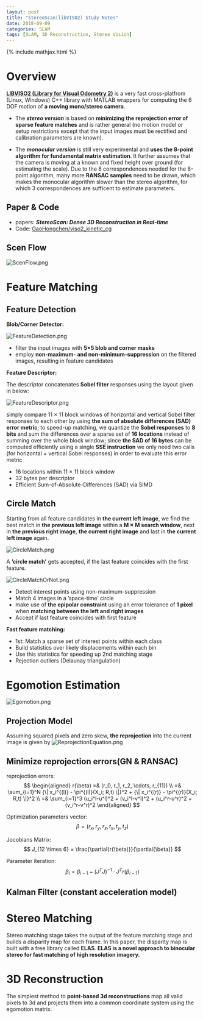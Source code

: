 ```yaml
---
layout: post
title: "StereoScan(libVISO2) Study Notes"
date: 2018-09-09
categories: SLAM
tags: [SLAM, 3D Reconstruction, Stereo Vision]
---
```


{% include mathjax.html %}

# Overview
**[LIBVISO2 (Library for Visual Odometry 2)](http://www.cvlibs.net/software/libviso/)** is a very fast cross-platfrom (Linux, Windows) C++ library with MATLAB wrappers for computing the 6 DOF motion of **a moving mono/stereo camera**.

* The ***stereo version*** is based on **minimizing the reprojection error of sparse feature matches** and is rather general (no motion model or setup restrictions except that the input images must be rectified and calibration parameters are known).

* The ***monocular version*** is still very experimental and **uses the 8-point algorithm for fundamental matrix estimation**. It further assumes that the camera is moving at a known and fixed height over ground (for estimating the scale). Due to the 8 correspondences needed for the 8-point algorithm, many more **RANSAC samples** need to be drawn, which makes the monocular algorithm slower than the stereo algorithm, for which 3 correspondences are sufficent to estimate parameters.

## Paper & Code
* papers: ***StereoScan: Dense 3D Reconstruction in Real-time***
* Code: [GaoHongchen/viso2_kinetic_cg](https://github.com/GaoHongchen/viso2_kinetic_cg)

## Scen Flow
<!-- <figure>
	<a href="/images/StereoScan/ScenFlow.png"><img src="/images/StereoScan/ScenFlow.png"></a>
	<figcaption>ScenFlow</figcaption>
</figure> -->

![ScenFlow.png](../images/StereoScan/ScenFlow.png)

# Feature Matching

## Feature Detection

**Blob/Corner Detector:**

![FeatureDetection.png](../images/StereoScan/FeatureDetection.png)

* filter the input images with **5×5 blob and corner masks**  
* employ **non-maximum- and non-minimum-suppression** on the filtered images, resulting in feature candidates

**Feature Descriptor:**  

The descriptor concatenates **Sobel filter** responses using the layout given in below:

![FeatureDescriptor.png](../images/StereoScan/FeatureDescriptor.png)

simply compare 11 × 11 block windows of horizontal and vertical Sobel filter responses to each other by using **the sum of absolute differences (SAD) error metric**; to speed-up matching, we quantize the **Sobel responses** to **8 bits** and sum the differences over a sparse set of **16 locations** instead of summing over the whole block window; since **the SAD of 16 bytes** can be computed efficiently using a single **SSE instruction** we only need two calls (for horizontal + vertical Sobel responses) in order to evaluate this error metric

* 16 locations within 11 × 11 block window
* 32 bytes per descriptor
* Efficient Sum-of-Absolute-Differences (SAD) via SIMD


## Circle Match

Starting from all feature candidates in **the current left image**, we find the best match in **the previous left image** within a **M × M search window**, next in **the previous right image**, **the current right image** and last in **the current left image** again.

![CircleMatch.png](../images/StereoScan/CircleMatch.png)

A **’circle match’** gets accepted, if the last feature coincides with the first feature.

![CircleMatchOrNot.png](../images/StereoScan/CircleMatchOrNot.png)

* Detect interest points using non-maximum-suppression
* Match 4 images in a ’space-time’ circle
* make use of **the epipolar constraint** using an error tolerance of **1 pixel** when **matching between the left and right images**
* Accept if last feature coincides with first feature

**Fast feature matching:**  
* 1st: Match a sparse set of interest points within each class
* Build statistics over likely displacements within each bin
* Use this statistics for speeding up 2nd matching stage
* Rejection outliers (Delaunay triangulation)


# Egomotion Estimation
![Egomotion.png](../images/StereoScan/Egomotion.png)

## Projection Model

Assuming squared pixels and zero skew, **the reprojection** into the current image is given by
![ReprojectionEquation.png](../images/StereoScan/ReprojectionEquation.png)

## Minimize reprojection errors(GN & RANSAC)

reprojection errors:  
$$
\begin{aligned}
r(\beta)
=&
(r_0, r_1, r_2, \cdots, r_{11}) \\
=&
\sum_{i=1}^N
{\| x_i^{(l)} - \pi^{(l)}(X_i; R,t) \|}^2 +
{\| x_i^{(r)} - \pi^{(r)}(X_i; R,t) \|}^2 \\
=&
\sum_{i=1}^3
(u_i^l-u^l)^2 + (v_i^l-v^l)^2 + (u_i^r-u^r)^2 + (v_i^r-v^r)^2
\end{aligned}
$$

Optimization parameters vector:  
$$
\beta = (r_x, r_y, r_z, t_x, t_y, t_z)
$$

Jocobians Matrix:  
$$
J_{12 \times 6} = \frac{\partial{r(\beta)}}{\partial{\beta}}
$$

Parameter iteration:  
$$
\beta_i = \beta_{i-1} - (J^TJ)^{-1} \cdot J^T r(\beta_{i-1})
$$

## Kalman Filter (constant acceleration model)

# Stereo Matching
Stereo matching stage takes the output of the feature matching stage and builds a disparity
map for each frame. In this paper, the disparity map is built with a free library called **ELAS**.
**ELAS is a novel approach to binocular stereo for fast matching of high resolution imagery.**


# 3D Reconstruction
The simplest method to **point-based 3d reconstructions** map all valid pixels to 3d and projects
them into a common coordinate system using the egomotion matrix.
